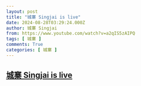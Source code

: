 ```yaml
---
layout: post
title: "城寨 Singjai is live"
date: 2024-08-28T03:29:24.000Z
author: 城寨 Singjai
from: https://www.youtube.com/watch?v=a2qIS5zAIPQ
tags: [ 城寨 ]
comments: True
categories: [ 城寨 ]
---
```

<!--1724815764000-->
[城寨 Singjai is live](https://www.youtube.com/watch?v=a2qIS5zAIPQ)
------

<div>

</div>
